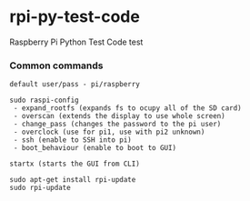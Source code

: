 # rpi-py-test-code
Raspberry Pi Python Test Code
test

### Common commands
```
default user/pass - pi/raspberry

sudo raspi-config
 - expand_rootfs (expands fs to ocupy all of the SD card)
 - overscan (extends the display to use whole screen)
 - change_pass (changes the password to the pi user)
 - overclock (use for pi1, use with pi2 unknown)
 - ssh (enable to SSH into pi)
 - boot_behaviour (enable to boot to GUI)

startx (starts the GUI from CLI)

sudo apt-get install rpi-update
sudo rpi-update
```